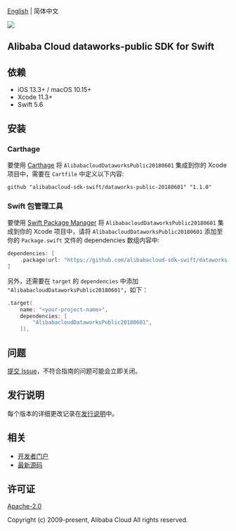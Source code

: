 [English](README.md) | 简体中文

![](https://aliyunsdk-pages.alicdn.com/icons/AlibabaCloud.svg)

## Alibaba Cloud dataworks-public SDK for Swift

## 依赖

- iOS 13.3+ / macOS 10.15+
- Xcode 11.3+
- Swift 5.6

## 安装

### Carthage

要使用 [Carthage](https://github.com/Carthage/Carthage) 将 `AlibabacloudDataworksPublic20180601` 集成到你的 Xcode 项目中，需要在 `Cartfile` 中定义以下内容:

```ogdl
github "alibabacloud-sdk-swift/dataworks-public-20180601" "1.1.0"
```

### Swift 包管理工具

要使用 [Swift Package Manager](https://swift.org/package-manager/) 将 `AlibabacloudDataworksPublic20180601` 集成到你的 Xcode 项目中，请将 `AlibabacloudDataworksPublic20180601` 添加至你的 `Package.swift` 文件的 dependencies 数组内容中:

```swift
dependencies: [
    .package(url: "https://github.com/alibabacloud-sdk-swift/dataworks-public-20180601.git", from: "1.1.0")
]
```

另外，还需要在 `target` 的 `dependencies` 中添加 `"AlibabacloudDataworksPublic20180601"`，如下：

```swift
.target(
    name: "<your-project-name>",
    dependencies: [
        "AlibabacloudDataworksPublic20180601",
    ]),
```

## 问题

[提交 Issue](https://github.com/alibabacloud-sdk-swift/dataworks-public-20180601/issues/new)，不符合指南的问题可能会立即关闭。

## 发行说明

每个版本的详细更改记录在[发行说明](./ChangeLog.txt)中。

## 相关

* [开发者门户](https://next.api.aliyun.com/home)
* [最新源码](https://github.com/alibabacloud-sdk-swift/dataworks-public-20180601)

## 许可证

[Apache-2.0](http://www.apache.org/licenses/LICENSE-2.0)

Copyright (c) 2009-present, Alibaba Cloud All rights reserved.
